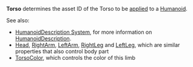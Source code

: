 **Torso** determines the asset ID of the Torso to be
[applied](https://create.roblox.com/docs/reference/engine/classes/Humanoid#ApplyDescription) to a [Humanoid](https://create.roblox.com/docs/reference/engine/classes/Humanoid).

See also:

- [HumanoidDescription System](/avatar/characters/character-customization#humanoiddescription),
  for more information on [HumanoidDescription](https://create.roblox.com/docs/reference/engine/classes/HumanoidDescription).
- [Head](https://create.roblox.com/docs/reference/engine/classes/HumanoidDescription#Head),
  [RightArm](https://create.roblox.com/docs/reference/engine/classes/HumanoidDescription#RightArm),
  [LeftArm](https://create.roblox.com/docs/reference/engine/classes/HumanoidDescription#LeftArm),
  [RightLeg](https://create.roblox.com/docs/reference/engine/classes/HumanoidDescription#RightLeg) and
  [LeftLeg](https://create.roblox.com/docs/reference/engine/classes/HumanoidDescription#LeftLeg), which are similar properties that
  also control body part
- [TorsoColor](https://create.roblox.com/docs/reference/engine/classes/HumanoidDescription#TorsoColor), which controls the color of
  this limb
